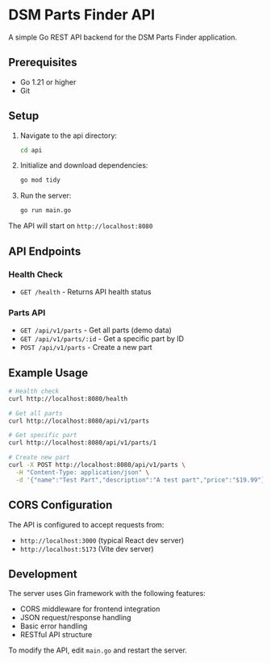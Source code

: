 # DSM Parts Finder API

A simple Go REST API backend for the DSM Parts Finder application.

## Prerequisites

- Go 1.21 or higher
- Git

## Setup

1. Navigate to the api directory:
   ```bash
   cd api
   ```

2. Initialize and download dependencies:
   ```bash
   go mod tidy
   ```

3. Run the server:
   ```bash
   go run main.go
   ```

The API will start on `http://localhost:8080`

## API Endpoints

### Health Check
- `GET /health` - Returns API health status

### Parts API
- `GET /api/v1/parts` - Get all parts (demo data)
- `GET /api/v1/parts/:id` - Get a specific part by ID
- `POST /api/v1/parts` - Create a new part

## Example Usage

```bash
# Health check
curl http://localhost:8080/health

# Get all parts
curl http://localhost:8080/api/v1/parts

# Get specific part
curl http://localhost:8080/api/v1/parts/1

# Create new part
curl -X POST http://localhost:8080/api/v1/parts \
  -H "Content-Type: application/json" \
  -d '{"name":"Test Part","description":"A test part","price":"$19.99"}'
```

## CORS Configuration

The API is configured to accept requests from:
- `http://localhost:3000` (typical React dev server)
- `http://localhost:5173` (Vite dev server)

## Development

The server uses Gin framework with the following features:
- CORS middleware for frontend integration
- JSON request/response handling
- Basic error handling
- RESTful API structure

To modify the API, edit `main.go` and restart the server.